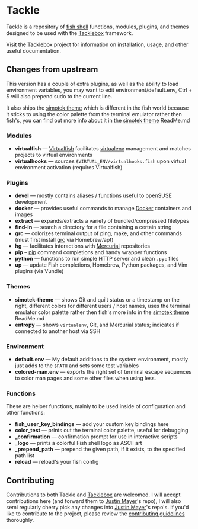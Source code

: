 # Tackle

Tackle is a repository of [fish shell][] functions, modules, plugins, and themes designed to be used with the [Tacklebox][] framework.

Visit the [Tacklebox][] project for information on installation, usage, and other useful documentation.

## Changes from upstream
This version has a couple of extra plugins, as well as the ability to load environment variables, you may want to edit environment/default.env, Ctrl + S will also prepend sudo to the current line.

It also ships the [simotek theme][] which is different in the fish world because it sticks to using the color palette from the terminal emulator rather then fish's, you can find out more info about it in the [simotek theme][] ReadMe.md

### Modules

- **virtualfish** — [Virtualfish][] facilitates [virtualenv][] management and matches projects to virtual environments
- **virtualhooks** — sources `$VIRTUAL_ENV/virtualhooks.fish` upon virtual environment activation (requires Virtualfish)

### Plugins
- **devel** — mostly contains aliases / functions useful to openSUSE development
- **docker** — provides useful commands to manage [Docker][] containers and images
- **extract** — expands/extracts a variety of bundled/compressed filetypes
- **find-in** — search a directory for a file containing a certain string
- **grc** — colorizes terminal output of ping, make, and other commands (must first install [grc][] via Homebrew/apt)
- **hg** — facilitates interactions with [Mercurial][] repositories
- **pip** – [pip][] command completions and handy wrapper functions
- **python** — functions to run simple HTTP server and clean `.pyc` files
- **up** — update Fish completions, Homebrew, Python packages, and Vim plugins (via Vundle)

### Themes
- **simotek-theme** — shows Git and quilt status or a timestamp on the right, different colors for different users / host names, uses the terminal emulator color palette rather then fish's more info in the [simotek theme][] ReadMe.md
- **entropy** — shows `virtualenv`, Git, and Mercurial status; indicates if connected to another host via SSH

### Environment
- **default.env** — My default additions to the system environment, mostly just adds to the `$PATH` and sets some test variables
- **colored-man.env** — exports the right set of terminal escape sequences to color man pages and some other files when using less.

### Functions

These are helper functions, mainly to be used inside of configuration and other functions:

- **fish_user_key_bindings** — add your custom key bindings here
- **color_test** — prints out the terminal color palette, useful for debugging
- **_confirmation** — confirmation prompt for use in interactive scripts
- **_logo** — prints a colorful Fish shell logo as ASCII art
- **_prepend_path** — prepend the given path, if it exists, to the specified path list
- **reload** — reload's your fish config


## Contributing

Contributions to both Tackle and [Tacklebox][] are welcomed. I will accept contributions here (and forward them to [Justin Mayer][]'s repo), I will also semi regularly cherry pick any changes into [Justin Mayer][]'s repo's. If you'd like to contribute to the project, please review the [contributing guidelines][] thoroughly.

[contributing guidelines]: https://github.com/justinmayer/tackle/blob/master/Contributing.md
[docker]: http://www.docker.com/
[fish shell]: http://fishshell.com/
[grc]: http://korpus.juls.savba.sk/~garabik/software/grc.html
[Justin Mayer]: http://justinmayer.com/
[Mercurial]: http://mercurial.selenic.com/
[pip]: http://pip.readthedocs.org/
[simotek theme]: https://github.com/simotek/tackle/tree/master/themes/simotek
[Tacklebox]: https://github.com/simotek/tacklebox
[virtualenv]: http://virtualenv.readthedocs.org/
[Virtualfish]: https://github.com/adambrenecki/virtualfish
